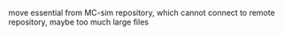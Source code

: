 move essential from MC-sim repository, which cannot connect to remote repository, maybe too much large files